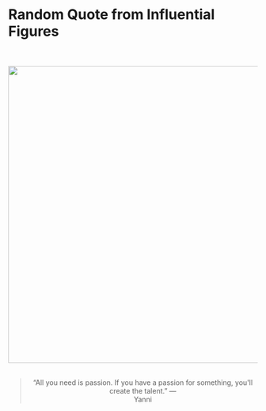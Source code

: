 # Random Quote from Influential Figures

<div align="center">
  <br>
  <br>
  <a href="https://en.wikipedia.org/wiki/Yanni" title="Yanni - Wikipedia"><img src="https://upload.wikimedia.org/wikipedia/commons/thumb/7/79/YanniPressPhoto.jpg/800px-YanniPressPhoto.jpg" width="600px"></a>
  <br>
  <br>
  <blockquote>&ldquo;All you need is passion. If you have a passion for something, you'll create the talent.&rdquo; &mdash; <footer>Yanni</footer></blockquote>
</div>
  